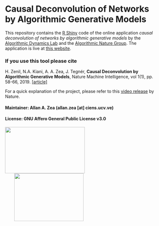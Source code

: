 # Causal Deconvolution of Networks by Algorithmic Generative Models

This repository contains the [R Shiny](https://shiny.rstudio.com/) code of the online application *causal deconvolution of networks by algorithmic generative models* by the [Algorithmic Dynamics Lab](https://www.algorithmicdynamics.net/) and the [Algorithmic Nature Group](https://algorithmicnature.org/). The application is live at [this website](http://www.complexitycalculator.com/deconvolution).

### If you use this tool please cite

H. Zenil, N.A. Kiani, A. A. Zea, J. Tegnér, **Causal Deconvolution by Algorithmic Generative Models**, Nature Machine Intelligence, vol 1(1), pp. 58-66, 2019. [[article]](https://www.nature.com/articles/s42256-018-0005-0)

For a quick explanation of the project, please refer to this [video release](https://www.youtube.com/watch?v=rkmz7DAA-t8) by Nature.
 
#### Maintainer: Allan A. Zea (allan.zea [at] ciens.ucv.ve)

#### License: GNU Affero General Public License v3.0




<a href="https://www.algorithmicdynamics.net/"><img src="http://complexitycalculator.com/images/algodynlogo.png" width="262" height="152" /></a><a href="https://algorithmicnature.org/"><img src="http://complexitycalculator.com/images/AGroupSmall.png" width="228" height="157" hspace="30" /></a>
